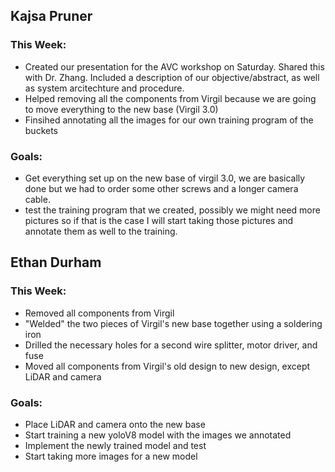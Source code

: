 ## Kajsa Pruner
### This Week:
- Created our presentation for the AVC workshop on Saturday. Shared this with Dr. Zhang. Included a description of our objective/abstract, as well as system arcitechture and procedure.
- Helped removing all the components from Virgil because we are going to move everything to the new base (Virgil 3.0)
- Finsihed annotating all the images for our own training program of the buckets

### Goals:
- Get everything set up on the new base of virgil 3.0, we are basically done but we had to order some other screws and a longer camera cable.
- test the training program that we created, possibly we might need more pictures so if that is the case I will start taking those pictures and annotate them as well to the training.

## Ethan Durham
### This Week:
- Removed all components from Virgil
- "Welded" the two pieces of Virgil's new base together using a soldering iron
- Drilled the necessary holes for a second wire splitter, motor driver, and fuse
- Moved all components from Virgil's old design to new design, except LiDAR and camera

### Goals:
- Place LiDAR and camera onto the new base
- Start training a new yoloV8 model with the images we annotated
- Implement the newly trained model and test
- Start taking more images for a new model
